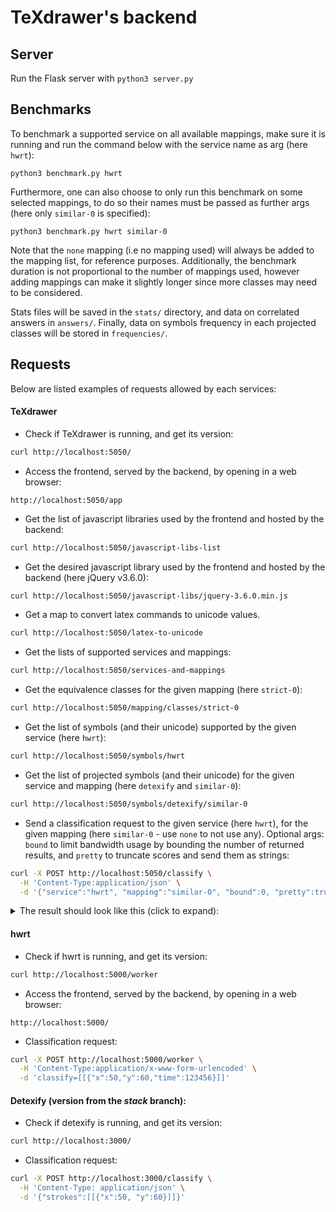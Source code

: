 # TeXdrawer's backend


## Server

Run the Flask server with ``` python3 server.py ```


## Benchmarks

To benchmark a supported service on all available mappings, make sure it is running and run the command below with the service name as arg (here ``` hwrt ```):

``` python3 benchmark.py hwrt ```

Furthermore, one can also choose to only run this benchmark on some selected mappings, to do so their names must be passed as further args (here only ``` similar-0 ``` is specified):

``` python3 benchmark.py hwrt similar-0 ```

Note that the ``` none ``` mapping (i.e no mapping used) will always be added to the mapping list, for reference purposes. Additionally, the benchmark duration is not proportional to the number of mappings used, however adding mappings can make it slightly longer since more classes may need to be considered.

Stats files will be saved in the ``` stats/ ``` directory, and data on correlated answers in ``` answers/ ```. Finally, data on symbols frequency in each projected classes will be stored in ``` frequencies/ ```.


## Requests

Below are listed examples of requests allowed by each services:


#### TeXdrawer

- Check if TeXdrawer is running, and get its version:

```sh
curl http://localhost:5050/
```

- Access the frontend, served by the backend, by opening in a web browser:

```
http://localhost:5050/app
```

- Get the list of javascript libraries used by the frontend and hosted by the backend:

```sh
curl http://localhost:5050/javascript-libs-list
```

- Get the desired javascript library used by the frontend and hosted by the backend (here jQuery v3.6.0):

```sh
curl http://localhost:5050/javascript-libs/jquery-3.6.0.min.js
```

- Get a map to convert latex commands to unicode values.

```sh
curl http://localhost:5050/latex-to-unicode
```

- Get the lists of supported services and mappings:

```sh
curl http://localhost:5050/services-and-mappings
```

- Get the equivalence classes for the given mapping (here ``` strict-0 ```):

```sh
curl http://localhost:5050/mapping/classes/strict-0
```

- Get the list of symbols (and their unicode) supported by the given service (here ``` hwrt ```):

```sh
curl http://localhost:5050/symbols/hwrt
```

- Get the list of projected symbols (and their unicode) for the given service and mapping (here ``` detexify ``` and ``` similar-0 ```):

```sh
curl http://localhost:5050/symbols/detexify/similar-0
```

- Send a classification request to the given service (here ``` hwrt ```), for the given mapping (here ``` similar-0 ``` - use ``` none ``` to not use any). Optional args: ``` bound ``` to limit bandwidth usage by bounding the number of returned results, and ``` pretty ``` to truncate scores and send them as strings:

```sh
curl -X POST http://localhost:5050/classify \
  -H 'Content-Type:application/json' \
  -d '{"service":"hwrt", "mapping":"similar-0", "bound":0, "pretty":true, "strokes":[[{"x":50,"y":60,"time":0},{"x":55,"y":65,"time":10}],[{"x":55,"y":66,"time":70}]]}'
```

<details>

<summary>The result should look like this (click to expand):</summary>

```json
[
  {
    "dataset_id": 528,
    "package": "",
    "raw_answers": [
      {
        "score": 0.5535228691460732,
        "symbol_class": "\\setminus",
        "unicode": "U+29F5"
      },
      {
        "score": 0.09666091280488973,
        "symbol_class": "\\backslash",
        "unicode": "U+5C"
      }
    ],
    "score": "65.0 %",
    "symbol_class": "\\backslash",
    "unicode": "U+5C"
  },
  {
    "dataset_id": 758,
    "package": "",
    "raw_answers": [
      {
        "score": 0.2947293664945923,
        "symbol_class": "\\searrow",
        "unicode": "U+2198"
      }
    ],
    "score": "29.5 %",
    "symbol_class": "\\searrow",
    "unicode": "U+2198"
  }
]
```

</details>


#### hwrt

- Check if hwrt is running, and get its version:

```sh
curl http://localhost:5000/worker
```

- Access the frontend, served by the backend, by opening in a web browser:

```
http://localhost:5000/
```

- Classification request:

```sh
curl -X POST http://localhost:5000/worker \
  -H 'Content-Type:application/x-www-form-urlencoded' \
  -d 'classify=[[{"x":50,"y":60,"time":123456}]]'
```


#### Detexify (version from the *stack* branch):

- Check if detexify is running, and get its version:

```sh
curl http://localhost:3000/
```

- Classification request:

```sh
curl -X POST http://localhost:3000/classify \
  -H 'Content-Type: application/json' \
  -d '{"strokes":[[{"x":50, "y":60}]]}'
```
